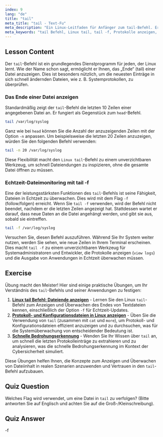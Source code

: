 ```yaml
---
index: 9
lang: "de"
title: "tail"
meta_title: "tail - Text-Fu"
meta_description: "Ein Linux-Leitfaden für Anfänger zum tail-Befehl. Erfahren Sie, wie Sie Linux tail verwenden, um das Ende von Dateien anzuzeigen und Protokolle in Echtzeit mit der leistungsstarken Option tail -f zu überwachen."
meta_keywords: "tail Befehl, Linux tail, tail -f, Protokolle anzeigen, Protokolle überwachen, Linux Tutorial, Linux für Anfänger, Linux Anleitung, Dateiüberwachung"
---
```


## Lesson Content

Der `tail`-Befehl ist ein grundlegendes Dienstprogramm für jeden, der Linux lernt. Wie der Name schon sagt, ermöglicht er Ihnen, das „Ende“ (tail) einer Datei anzuzeigen. Dies ist besonders nützlich, um die neuesten Einträge in sich schnell ändernden Dateien, wie z. B. Systemprotokollen, zu überprüfen.

### Das Ende einer Datei anzeigen

Standardmäßig zeigt der `tail`-Befehl die letzten 10 Zeilen einer angegebenen Datei an. Er fungiert als Gegenstück zum `head`-Befehl.

```bash
tail /var/log/syslog
```

Ganz wie bei `head` können Sie die Anzahl der anzuzeigenden Zeilen mit der Option `-n` anpassen. Um beispielsweise die letzten 20 Zeilen anzuzeigen, würden Sie den folgenden Befehl verwenden:

```bash
tail -n 20 /var/log/syslog
```

Diese Flexibilität macht den `Linux tail`-Befehl zu einem unverzichtbaren Werkzeug, um schnell Dateiendungen zu inspizieren, ohne die gesamte Datei öffnen zu müssen.

### Echtzeit-Dateimonitoring mit tail -f

Eine der leistungsstärksten Funktionen des `tail`-Befehls ist seine Fähigkeit, Dateien in Echtzeit zu überwachen. Dies wird mit dem Flag `-f` (follow/folgen) erreicht. Wenn Sie `tail -f` verwenden, wird der Befehl nicht beendet, nachdem er die letzten Zeilen angezeigt hat. Stattdessen wartet er darauf, dass neue Daten an die Datei angehängt werden, und gibt sie aus, sobald sie eintreffen.

```bash
tail -f /var/log/syslog
```

Versuchen Sie, diesen Befehl auszuführen. Während Sie Ihr System weiter nutzen, werden Sie sehen, wie neue Zeilen in Ihrem Terminal erscheinen. Dies macht `tail -f` zu einem unverzichtbaren Werkzeug für Systemadministratoren und Entwickler, die Protokolle anzeigen (`view logs`) und die Ausgabe von Anwendungen in Echtzeit überwachen müssen.

## Exercise

Übung macht den Meister! Hier sind einige praktische Übungen, um Ihr Verständnis des `tail`-Befehls und seiner Anwendungen zu festigen:

1. **[Linux tail Befehl: Dateiende anzeigen](https://labex.io/de/labs/linux-linux-tail-command-file-end-display-214303)** - Lernen Sie den Linux `tail`-Befehl zum Anzeigen und Überwachen des Endes von Textdateien kennen, einschließlich der Option `-f` für Echtzeit-Updates.
2. **[Protokoll- und Konfigurationsdateien in Linux anzeigen](https://labex.io/de/labs/linux-viewing-log-and-configuration-files-in-linux-387914)** - Üben Sie die Verwendung von `tail` (zusammen mit `cat` und `more`), um Protokoll- und Konfigurationsdateien effizient anzuzeigen und zu durchsuchen, was für die Systemüberwachung von entscheidender Bedeutung ist.
3. **[Schnelle Bedrohungserkennung](https://labex.io/de/labs/linux-rapid-threat-detection-387930)** - Wenden Sie Ihr Wissen über `tail` an, um schnell die letzten Protokolleinträge zu extrahieren und zu analysieren, was die schnelle Bedrohungserkennung im Kontext der Cybersicherheit simuliert.

Diese Übungen helfen Ihnen, die Konzepte zum Anzeigen und Überwachen von Dateiinhalt in realen Szenarien anzuwenden und Vertrauen in den `tail`-Befehl aufzubauen.

## Quiz Question

Welches Flag wird verwendet, um eine Datei in `tail` zu verfolgen? (Bitte antworten Sie auf Englisch und achten Sie auf die Groß-/Kleinschreibung).

## Quiz Answer

-f
